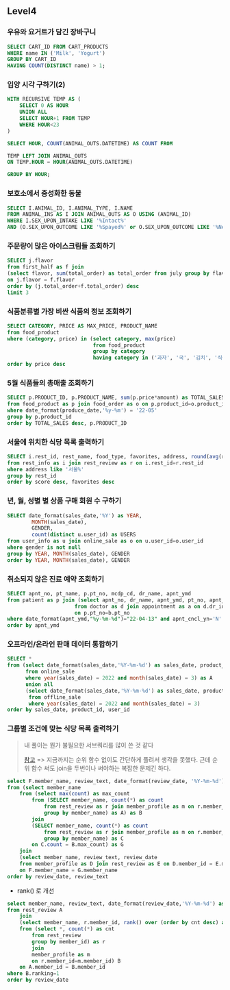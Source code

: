 ## Level4

### 우유와 요거트가 담긴 장바구니

```sql
SELECT CART_ID FROM CART_PRODUCTS
WHERE name IN ('Milk', 'Yogurt')
GROUP BY CART_ID
HAVING COUNT(DISTINCT name) > 1;
```

### 입양 시각 구하기(2)

```sql
WITH RECURSIVE TEMP AS (
    SELECT 0 AS HOUR
    UNION ALL
    SELECT HOUR+1 FROM TEMP
    WHERE HOUR<23
)

SELECT HOUR, COUNT(ANIMAL_OUTS.DATETIME) AS COUNT FROM

TEMP LEFT JOIN ANIMAL_OUTS
ON TEMP.HOUR = HOUR(ANIMAL_OUTS.DATETIME)

GROUP BY HOUR;
```

### 보호소에서 중성화한 동물

```sql
SELECT I.ANIMAL_ID, I.ANIMAL_TYPE, I.NAME
FROM ANIMAL_INS AS I JOIN ANIMAL_OUTS AS O USING (ANIMAL_ID)
WHERE I.SEX_UPON_INTAKE LIKE '%Intact%' 
AND (O.SEX_UPON_OUTCOME LIKE '%Spayed%' or O.SEX_UPON_OUTCOME LIKE '%Neutered%')
```

### 주문량이 많은 아이스크림들 조회하기

```sql
SELECT j.flavor
from first_half as f join 
(select flavor, sum(total_order) as total_order from july group by flavor) as j
on j.flavor = f.flavor
order by (j.total_order+f.total_order) desc
limit 3
```

### 식품분류별 가장 비싼 식품의 정보 조회하기

```sql
SELECT CATEGORY, PRICE AS MAX_PRICE, PRODUCT_NAME
from food_product
where (category, price) in (select category, max(price) 
                            from food_product 
                            group by category
                            having category in ('과자', '국', '김치', '식용유'))
order by price desc
```

### 5월 식품들의 총매출 조회하기

```sql
SELECT p.PRODUCT_ID, p.PRODUCT_NAME, sum(p.price*amount) as TOTAL_SALES
from food_product as p join food_order as o on p.product_id=o.product_id
where date_format(produce_date,'%y-%m') = '22-05'
group by p.product_id
order by TOTAL_SALES desc, p.PRODUCT_ID
```

### 서울에 위치한 식당 목록 출력하기

```sql
SELECT i.rest_id, rest_name, food_type, favorites, address, round(avg(review_score),2) as score
from rest_info as i join rest_review as r on i.rest_id=r.rest_id
where address like '서울%'
group by rest_id
order by score desc, favorites desc
```

### 년, 월, 성별 별 상품 구매 회원 수 구하기

```sql
SELECT date_format(sales_date,'%Y') as YEAR, 
        MONTH(sales_date), 
        GENDER,
        count(distinct u.user_id) as USERS
from user_info as u join online_sale as o on u.user_id=o.user_id
where gender is not null
group by YEAR, MONTH(sales_date), GENDER
order by YEAR, MONTH(sales_date), GENDER
```

### 취소되지 않은 진료 예약 조회하기

```sql
SELECT apnt_no, pt_name, p.pt_no, mcdp_cd, dr_name, apnt_ymd
from patient as p join (select apnt_no, dr_name, apnt_ymd, pt_no, apnt_cncl_yn, d.mcdp_cd
                      from doctor as d join appointment as a on d.dr_id=a.mddr_id) as b
                      on p.pt_no=b.pt_no
where date_format(apnt_ymd,"%y-%m-%d")="22-04-13" and apnt_cncl_yn='N'
order by apnt_ymd
```

### 오프라인/온라인 판매 데이터 통합하기

```sql
SELECT *
from (select date_format(sales_date,'%Y-%m-%d') as sales_date, product_id, user_id, sales_amount 
      from online_sale 
      where year(sales_date) = 2022 and month(sales_date) = 3) as A 
      union all 
      (select date_format(sales_date,'%Y-%m-%d') as sales_date, product_id, null as user_id, sales_amount 
       from offline_sale 
       where year(sales_date) = 2022 and month(sales_date) = 3) 
order by sales_date, product_id, user_id
```

### 그룹별 조건에 맞는 식당 목록 출력하기

> 내 풀이는 뭔가 불필요한 서브쿼리를 많이 쓴 것 같다
>
> [참고](https://velog.io/@sheltonwon/SQL%EC%97%B0%EC%8A%B5-%EA%B7%B8%EB%A3%B9%EB%B3%84-%EC%A1%B0%EA%B1%B4%EC%97%90-%EB%A7%9E%EB%8A%94-%EC%8B%9D%EB%8B%B9-%EB%AA%A9%EB%A1%9D-%EC%B6%9C%EB%A0%A5%ED%95%98%EA%B8%B0) => 지금까지는 순위 함수 없이도 간단하게 풀려서 생각을 못했다. 근데 순위 함수 써도 join을 두번이나 써야하는 복잡한 문제긴 하다.

```sql
select F.member_name, review_text, date_format(review_date, '%Y-%m-%d') as review_date
from (select member_name
    from (select max(count) as max_count
        from (SELECT member_name, count(*) as count
            from rest_review as r join member_profile as m on r.member_id=m.member_id
            group by member_name) as A) as B
        join
        (SELECT member_name, count(*) as count
            from rest_review as r join member_profile as m on r.member_id=m.member_id
            group by member_name) as C
        on C.count = B.max_count) as G
    join
    (select member_name, review_text, review_date
    from member_profile as D join rest_review as E on D.member_id = E.member_id) as F
    on F.member_name = G.member_name
order by review_date, review_text
```

- rank() 로 개선

```sql
select member_name, review_text, date_format(review_date,'%Y-%m-%d') as review_date
from rest_review A
    join 
    (select member_name, r.member_id, rank() over (order by cnt desc) as ranking
    from (select *, count(*) as cnt
        from rest_review
        group by member_id) as r
        join
        member_profile as m 
        on r.member_id=m.member_id) B
    on A.member_id = B.member_id
where B.ranking=1
order by review_date
```

